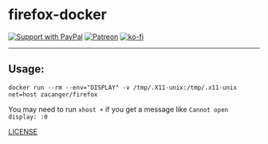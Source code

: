 # firefox-docker

[![Support with PayPal](https://img.shields.io/badge/paypal-donate-yellow.png)](https://paypal.me/zacanger) [![Patreon](https://img.shields.io/badge/patreon-donate-yellow.svg)](https://www.patreon.com/zacanger) [![ko-fi](https://img.shields.io/badge/donate-KoFi-yellow.svg)](https://ko-fi.com/U7U2110VB)

--------

## Usage:

```shell
docker run --rm --env="DISPLAY" -v /tmp/.X11-unix:/tmp/.x11-unix net=host zacanger/firefox
```

You may need to run `xhost +` if you get a message like `Cannot open display: :0`

[LICENSE](./LICENSE.md)
